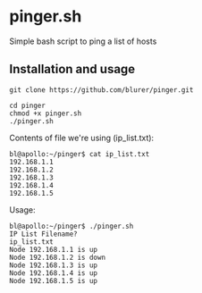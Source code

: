 # pinger.sh
Simple bash script to ping a list of hosts

## Installation and usage
``git clone https://github.com/blurer/pinger.git``

```
cd pinger
chmod +x pinger.sh
./pinger.sh
```

Contents of file we're using (ip_list.txt):
```
bl@apollo:~/pinger$ cat ip_list.txt
192.168.1.1
192.168.1.2
192.168.1.3
192.168.1.4
192.168.1.5
```
Usage:

```
bl@apollo:~/pinger$ ./pinger.sh
IP List Filename?
ip_list.txt
Node 192.168.1.1 is up
Node 192.168.1.2 is down
Node 192.168.1.3 is up
Node 192.168.1.4 is up
Node 192.168.1.5 is up
```
